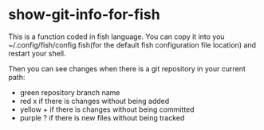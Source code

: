 # show-git-info-for-fish

This is a function coded in fish language. You can copy it into you ~/.config/fish/config.fish(for the default fish configuration file location) and restart your shell. 

Then you can see changes when there is a git repository in your current path:
- green repository branch name
- red x if there is changes without being added
- yellow + if there is changes without being committed
- purple ? if there is new files without being tracked
